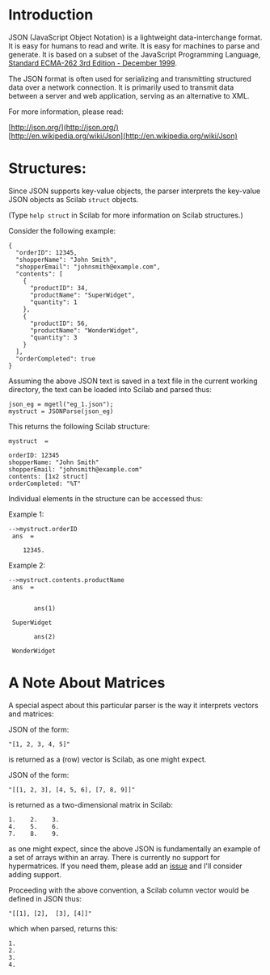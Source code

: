 Introduction
============

JSON (JavaScript Object Notation) is a lightweight data-interchange format. It is easy for humans to read and write. It is easy for machines to parse and generate. It is based on a subset of the JavaScript Programming Language, [Standard ECMA-262 3rd Edition - December 1999](http://www.ecma-international.org/publications/files/ecma-st/ECMA-262.pdf). 

The JSON format is often used for serializing and transmitting structured data over a network connection. It is primarily used to transmit data between a server and web application, serving as an alternative to XML.

For more information, please read: 

[http://json.org/](http://json.org/)  
[http://en.wikipedia.org/wiki/Json](http://en.wikipedia.org/wiki/Json)

Structures: 
===========

Since JSON supports key-value objects, the parser interprets the key-value JSON objects as Scilab ``struct`` objects. 

(Type ``help struct`` in Scilab for more information on Scilab structures.)

Consider the following example:

	{
	  "orderID": 12345,
	  "shopperName": "John Smith",
	  "shopperEmail": "johnsmith@example.com",
	  "contents": [
		{
		  "productID": 34,
		  "productName": "SuperWidget",
		  "quantity": 1
		},
		{
		  "productID": 56,
		  "productName": "WonderWidget",
		  "quantity": 3
		}
	  ],
	  "orderCompleted": true
	}


Assuming the above JSON text is saved in a text file in the current working directory, the text can be loaded into Scilab and parsed thus: 

    json_eg = mgetl("eg_1.json");
    mystruct = JSONParse(json_eg)

This returns the following Scilab structure:

    mystruct  =
 
    orderID: 12345
    shopperName: "John Smith"
    shopperEmail: "johnsmith@example.com"
    contents: [1x2 struct]
    orderCompleted: "%T"

Individual elements in the structure can be accessed thus: 

Example 1:

    -->mystruct.orderID
     ans  =
 
        12345.

Example 2: 

	-->mystruct.contents.productName
	 ans  =
	 
	 
		   ans(1)
	 
	 SuperWidget   
	 
		   ans(2)
	 
	 WonderWidget   

A Note About Matrices
=====================

A special aspect about this particular parser is the way it interprets vectors and matrices: 

JSON of the form:

    "[1, 2, 3, 4, 5]"

is returned as a (row) vector is Scilab, as one might expect. 

JSON of the form:

    "[[1, 2, 3], [4, 5, 6], [7, 8, 9]]"

is returned as a two-dimensional matrix in Scilab: 

    1.    2.    3.  
    4.    5.    6.  
    7.    8.    9.  

as one might expect, since the above JSON is fundamentally an example of a set of arrays within an array. There is currently no support for hypermatrices. If you need them, please add an [issue](http://forge.scilab.org/index.php/p/json/issues/create/) and I'll consider adding support. 

Proceeding with the above convention, a Scilab column vector would be defined in JSON thus: 

    "[[1], [2],  [3], [4]]"

which when parsed, returns this: 

    1.  
    2.  
    3.  
    4. 

